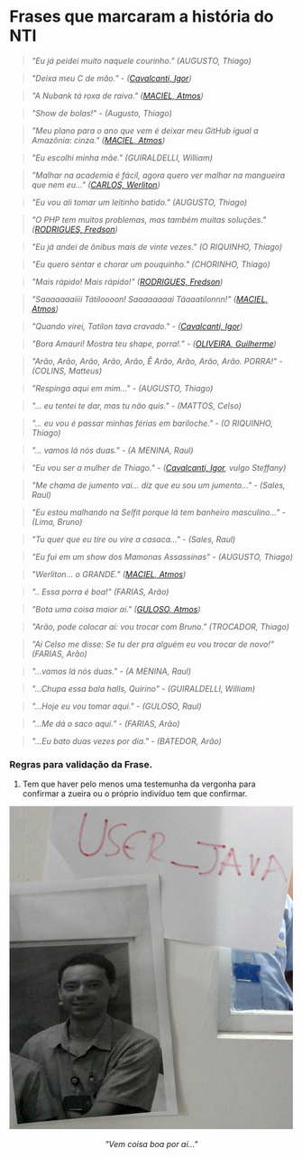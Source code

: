 # Frases que marcaram a história do NTI

> *"Eu já peidei muito naquele courinho." (AUGUSTO, Thiago)*

> *"Deixa meu C de mão." - ([Cavalcanti, Igor][igor])*

> *"A Nubank tá roxa de raiva." ([MACIEL, Atmos][atmos])*

> *"Show de bolas!" - (Augusto, Thiago)*

> *"Meu plano para o ano que vem é deixar meu GitHub igual a Amazônia: cinza." ([MACIEL, Atmos][atmos])*

> *"Eu escolhi minha mãe." (GUIRALDELLI, William)*

> *"Malhar na academia é fácil, agora quero ver malhar na mangueira que nem eu..." ([CARLOS, Werliton][letox])*

> *"Eu vou ali tomar um leitinho batido." (AUGUSTO, Thiago)*

> *"O PHP tem muitos problemas, mas também muitas soluções." ([RODRIGUES, Fredson][fredson])*

> *"Eu já andei de ônibus mais de vinte vezes." (O RIQUINHO, Thiago)*

> *"Eu quero sentar e chorar um pouquinho." (CHORINHO, Thiago)*

> *"Mais rápido! Mais rápido!" ([RODRIGUES, Fredson][fredson])*

> *"Saaaaaaaiiii Tátiloooon! Saaaaaaaai Táaaatilonnn!" ([MACIEL, Atmos][atmos])*

> *"Quando virei, Tatilon tava cravado." - ([Cavalcanti, Igor][igor])*

> *"Bora Amauri! Mostra teu shape, porra!." - ([OLIVEIRA, Guilherme][guilherme])*

> *"Arão, Arão, Arão, Arão, Arão, Ê Arão, Arão, Arão, Arão. PORRA!" - (COLINS, Matteus)*

> *"Respinga aqui em mim..." - (AUGUSTO, Thiago)*

> *"... eu tentei te dar, mas tu não quis." - (MATTOS, Celso)*

> *"... eu vou é passar minhas férias em bariloche." - (O RIQUINHO, Thiago)*

> *"... vamos lá nós duas." - (A MENINA, Raul)*

> *"Eu vou ser a mulher de Thiago." - ([Cavalcanti, Igor][igor], vulgo Steffany)*

> *"Me chama de jumento vai... diz que eu sou um jumento..." - (Sales, Raul)*

> *"Eu estou malhando na Selfit porque lá tem banheiro masculino..." - (Lima, Bruno)*

> *"Tu quer que eu tire ou vire a casaca..." - (Sales, Raul)*

> *"Eu fui em um show dos Mamonas Assassinas" - (AUGUSTO, Thiago)*

> *"Werliton... o GRANDE." ([MACIEL, Atmos][atmos])*

> *".. Essa porra é boa!" (FARIAS, Arão)*

> *"Bota uma coisa maior aí." ([GULOSO, Atmos][atmos])*

> *"Arão, pode colocar aí: vou trocar com Bruno." (TROCADOR, Thiago)*

> *"Ai Celso me disse: Se tu der pra alguém eu vou trocar de novo!" (FARIAS, Arão)*

> *"...vamos lá nós duas." - (A MENINA, Raul)*

> *"...Chupa essa bala halls, Quirino" - (GUIRALDELLI, William)*

> *"...Hoje eu vou tomar aqui." - (GULOSO, Raul)*

> *"...Me dá o saco aqui." - (FARIAS, Arão)*

> *"...Eu bato duas vezes por dia." - (BATEDOR, Arão)*

[atmos]: https://github.com/atmosmps
[fredson]: https://github.com/fredsonrodrigues
[letox]: https://github.com/werliton
[igor]: https://github.com/cavalcantigor
[guilherme]: https://github.com/guilhermeof

### Regras para validação da Frase.

1. Tem que haver pelo menos uma testemunha da vergonha para confirmar a zueira ou o próprio indivíduo tem que confirmar.

<center>
    <img src='../imgs/user_java.jpg' alt="Vem coisa boa por aí...">
    <p><i>"Vem coisa boa por aí..."</i></p>
</center>
